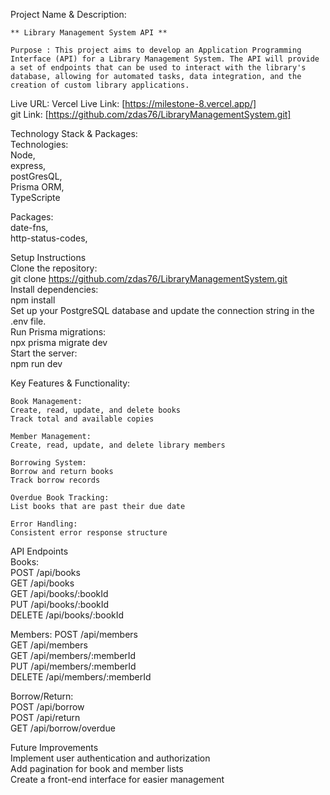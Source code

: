 Project Name & Description: 

    ** Library Management System API **

    Purpose : This project aims to develop an Application Programming Interface (API) for a Library Management System. The API will provide a set of endpoints that can be used to interact with the library's database, allowing for automated tasks, data integration, and the creation of custom library applications.

Live URL: 
Vercel Live Link: [https://milestone-8.vercel.app/]  
git Link: [https://github.com/zdas76/LibraryManagementSystem.git]  

Technology Stack & Packages:   
Technologies:   
    Node,   
    express,   
    postGresQL,   
    Prisma ORM,   
    TypeScripte  

Packages:   
    date-fns,   
    http-status-codes,  


Setup Instructions   
    Clone the repository:  
    git clone https://github.com/zdas76/LibraryManagementSystem.git  
    Install dependencies:  
    npm install  
    Set up your PostgreSQL database and update the connection string in the .env file.  
    Run Prisma migrations:  
    npx prisma migrate dev  
    Start the server:  
    npm run dev  


Key Features & Functionality:   
    
    Book Management:  
    Create, read, update, and delete books  
    Track total and available copies  
    
    Member Management:   
    Create, read, update, and delete library members  
    
    Borrowing System:  
    Borrow and return books  
    Track borrow records  
     
    Overdue Book Tracking:  
    List books that are past their due date  
    
    Error Handling:  
    Consistent error response structure  

API Endpoints  
Books:  
POST /api/books  
GET /api/books  
GET /api/books/:bookId  
PUT /api/books/:bookId  
DELETE /api/books/:bookId  

Members: 
POST /api/members  
GET /api/members  
GET /api/members/:memberId  
PUT /api/members/:memberId  
DELETE /api/members/:memberId  


Borrow/Return:  
POST /api/borrow  
POST /api/return  
GET /api/borrow/overdue  


Future Improvements  
Implement user authentication and authorization  
Add pagination for book and member lists  
Create a front-end interface for easier management  
